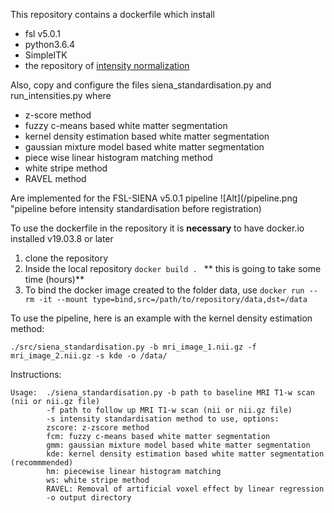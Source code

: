 
This repository contains a dockerfile which install 
- fsl v5.0.1
- python3.6.4
- SimpleITK
- the repository of [intensity normalization](https://github.com/jcreinhold/intensity-normalization)

Also, copy and configure the files siena_standardisation.py and run_intensities.py where 

- z-score method
- fuzzy c-means based white matter segmentation
- kernel density estimation based white matter segmentation
- gaussian mixture model based white matter segmentation
- piece wise linear histogram matching method
- white stripe method
- RAVEL method

Are implemented for the FSL-SIENA v5.0.1 pipeline ![Alt](/pipeline.png "pipeline before intensity standardisation before registration)

To use the dockerfile in the repository it is **necessary** to have docker.io installed v19.03.8 or later

1. clone the repository
2. Inside the local repository ```docker build . ``` ** this is going to take some time (hours)**
4. To bind the docker image created to the folder data, use ```docker run --rm -it --mount type=bind,src=/path/to/repository/data,dst=/data```

To use the pipeline, here is an example with the kernel density estimation method:

``` ./src/siena_standardisation.py -b mri_image_1.nii.gz -f mri_image_2.nii.gz -s kde -o /data/ ```

Instructions:

```
Usage:  ./siena_standardisation.py -b path to baseline MRI T1-w scan (nii or nii.gz file)
        -f path to follow up MRI T1-w scan (nii or nii.gz file)
        -s intensity standardisation method to use, options:
        zscore: z-zscore method
        fcm: fuzzy c-means based white matter segmentation
        gmm: gaussian mixture model based white matter segmentation
        kde: kernel density estimation based white matter segmentation (recommmended)
        hm: piecewise linear histogram matching
        ws: white stripe method 
        RAVEL: Removal of artificial voxel effect by linear regression
        -o output directory

```
